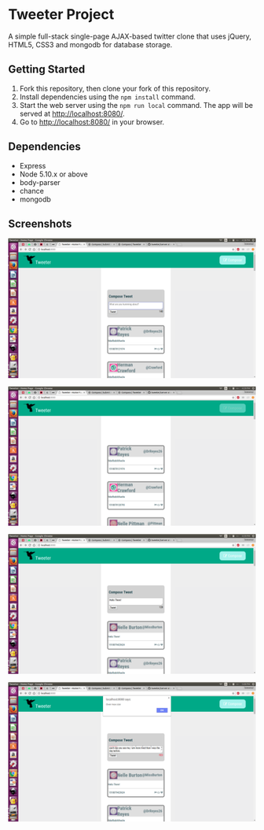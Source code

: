 # Tweeter Project

A simple full-stack single-page AJAX-based twitter clone that uses jQuery, HTML5, CSS3 and mongodb for database storage.

## Getting Started

1. Fork this repository, then clone your fork of this repository.
2. Install dependencies using the `npm install` command.
3. Start the web server using the `npm run local` command. The app will be served at <http://localhost:8080/>.
4. Go to <http://localhost:8080/> in your browser.

## Dependencies

- Express
- Node 5.10.x or above
- body-parser
- chance
- mongodb

## Screenshots

!["Screenshot of tweet homepage"](https://raw.githubusercontent.com/Karanveer-singh671/tweeter/master/doc/HomePage.png)

!["Screenshot of hidden composed tweet box"](https://raw.githubusercontent.com/Karanveer-singh671/tweeter/master/doc/hiddenComposeTweet.png)

!["Screenshot of tweet post"](https://raw.githubusercontent.com/Karanveer-singh671/tweeter/master/doc/tweetPost.png)

!["Screenshot of tweet too long"](https://raw.githubusercontent.com/Karanveer-singh671/tweeter/master/doc/tweetTooLong.png)


